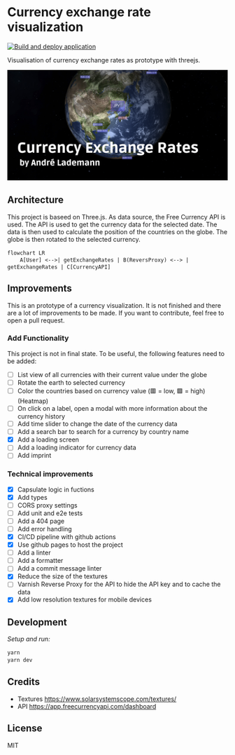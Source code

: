 # Currency exchange rate visualization

[![Build and deploy application](https://github.com/vergissberlin/resume-currencies/actions/workflows/build-and-deploy.yml/badge.svg)](https://github.com/vergissberlin/resume-currencies/actions/workflows/build-and-deploy.yml)

Visualisation of currency exchange rates as prototype with threejs.

![Teaser](./docs/teaser-without.png)

## Architecture

This project is baseed on Three.js. As data source, the Free Currency API is used. The API is used to get the currency data for the selected date. The data is then used to calculate the position of the countries on the globe. The globe is then rotated to the selected currency.

```mermaid
flowchart LR
    A[User] <-->| getExchangeRates | B(ReversProxy) <--> | getExchangeRates | C[CurrencyAPI]
```

## Improvements

This is an prototype of a currency visualization. It is not finished and there are a lot of improvements to be made. If you want to contribute, feel free to open a pull request.

### Add Functionality

This project is not in final state.
To be useful, the following features need to be added:

- [ ] List view of all currencies with their current value under the globe
- [ ] Rotate the earth to selected currency
- [ ] Color the countries based on currency value (🟥 = low,  🟩 = high) (Heatmap)
- [ ] On click on a label, open a modal with more information about the currency history
- [ ] Add time slider to change the date of the currency data
- [ ] Add a search bar to search for a currency by country name
- [x] Add a loading screen
- [ ] Add a loading indicator for  currency data
- [ ] Add imprint

### Technical improvements

- [x] Capsulate logic in fuctions
- [x] Add types
- [ ] CORS proxy settings
- [ ] Add unit and e2e tests
- [ ] Add a 404 page
- [ ] Add error handling
- [x] CI/CD pipeline with github actions
- [x] Use github pages to host the project
- [ ] Add a linter
- [ ] Add a formatter
- [ ] Add a commit message linter
- [x] Reduce the size of the textures
- [ ] Varnish Reverse Proxy for the API to hide the API key and to cache the data
- [x] Add low resolution textures for mobile devices

## Development

*Setup and run:*

```bash
yarn
yarn dev
```

## Credits

- Textures <https://www.solarsystemscope.com/textures/>
- API <https://app.freecurrencyapi.com/dashboard>

## License

MIT
